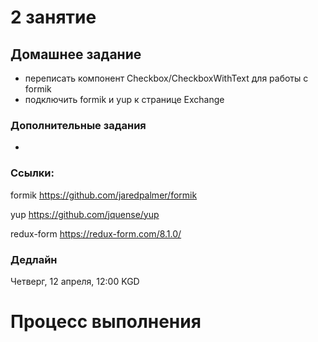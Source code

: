# 2 занятие

## Домашнее задание

- переписать компонент Checkbox/CheckboxWithText для работы с formik
- подключить formik и yup к странице Exchange


### Дополнительные задания

- 

### Ссылки:
formik https://github.com/jaredpalmer/formik

yup https://github.com/jquense/yup

redux-form https://redux-form.com/8.1.0/

### Дедлайн

Четверг, 12 апреля, 12:00 KGD

# Процесс выполнения
